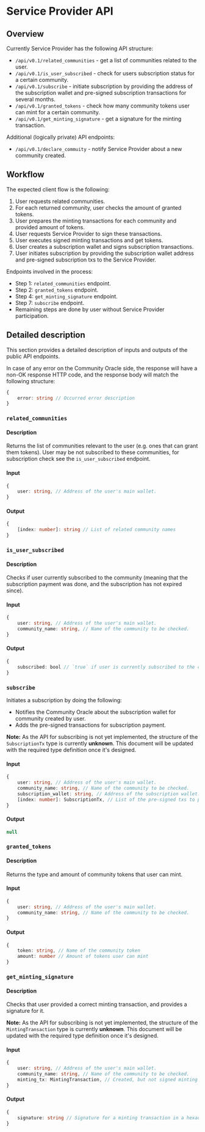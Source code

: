 # Service Provider API

## Overview

Currently Service Provider has the following API structure:

- `/api/v0.1/related_communities` - get a list of communities related to the user.
- `/api/v0.1/is_user_subscribed` - check for users subscription status for a certain community.
- `/api/v0.1/subscribe` - initiate subscription by providing the address of the subscription wallet and pre-signed subscription transactions for several months.
- `/api/v0.1/granted_tokens` - check how many community tokens user can mint for a certain community.
- `/api/v0.1/get_minting_signature` - get a signature for the minting transaction.

Additional (logically private) API endpoints:

- `/api/v0.1/declare_commuity` - notify Service Provider about a new community created.

## Workflow

The expected client flow is the following:

1. User requests related communities.
2. For each returned community, user checks the amount of granted tokens.
3. User prepares the minting transactions for each community and provided amount of tokens.
4. User requests Service Provider to sign these transactions.
5. User executes signed minting transactions and get tokens.
6. User creates a subscription wallet and signs subscription transactions.
7. User initiates subscription by providing the subscription wallet address and pre-signed subscription txs to the Service Provider.

Endpoints involved in the process:
- Step 1: `related_communities` endpoint.
- Step 2: `granted_tokens` endpoint.
- Step 4: `get_minting_signature` endpoint.
- Step 7: `subscribe` endpoint.
- Remaining steps are done by user without Service Provider participation.

## Detailed description

This section provides a detailed description of inputs and outputs of the public API endpoints.

In case of any error on the Community Oracle side, the response will have a non-OK response HTTP code, and the response
body will match the following structure:

```typescript
{
    error: string // Occurred error description
}
```

### `related_communities`

#### Description

Returns the list of communities relevant to the user (e.g. ones that can grant them tokens). User may be not subscribed to these
communities, for subscription check see the `is_user_subscribed` endpoint.

#### Input

```typescript
{
    user: string, // Address of the user's main wallet.
}
```

#### Output

```typescript
{
    [index: number]: string // List of related community names
}
```

### `is_user_subscribed`

#### Description

Checks if user currently subscribed to the community (meaning that the subscription payment was done, and the subscription has not expired since).

#### Input

```typescript
{
    user: string, // Address of the user's main wallet.
    community_name: string, // Name of the community to be checked.
}
```

#### Output

```typescript
{
    subscribed: bool // `true` if user is currently subscribed to the community, and `false` otherwise.
}
```

### `subscribe`

Initiates a subscription by doing the following:

- Notifies the Community Oracle about the subscription wallet for community created by user.
- Adds the pre-signed transactions for subscription payment.

**Note:** As the API for subscribing is not yet implemented, the structure of the `SubscriptionTx` type is currently **unknown**.
This document will be updated with the required type definition once it's designed.

#### Input

```typescript
{
    user: string, // Address of the user's main wallet.
    community_name: string, // Name of the community to be checked.
    subscription_wallet: string, // Address of the subscription wallet.
    [index: number]: SubscriptionTx, // List of the pre-signed txs to pay for subscription.
}
```

#### Output

```typescript
null
```

### `granted_tokens`

#### Description

Returns the type and amount of community tokens that user can mint.

#### Input

```typescript
{
    user: string, // Address of the user's main wallet.
    community_name: string, // Name of the community to be checked.
}
```

#### Output

```typescript
{
    token: string, // Name of the community token
    amount: number // Amount of tokens user can mint
}
```


### `get_minting_signature`

#### Description

Checks that user provided a correct minting transaction, and provides a signature for it.

**Note:** As the API for subscribing is not yet implemented, the structure of the `MintingTransaction` type is currently **unknown**.
This document will be updated with the required type definition once it's designed.

#### Input

```typescript
{
    user: string, // Address of the user's main wallet.
    community_name: string, // Name of the community to be checked.
    minting_tx: MintingTransaction, // Created, but not signed minting transaction.
}
```

#### Output

```typescript
{
    signature: string // Signature for a minting transaction in a hexadecimal form.
}
```

